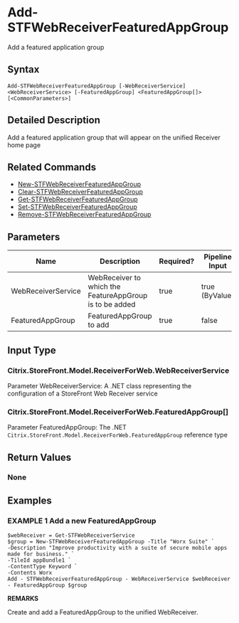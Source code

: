 ﻿# Add-STFWebReceiverFeaturedAppGroup

Add a featured application group

## Syntax

```
Add-STFWebReceiverFeaturedAppGroup [-WebReceiverService] <WebReceiverService> [-FeaturedAppGroup] <FeaturedAppGroup[]> [<CommonParameters>]
```

## Detailed Description

Add a featured application group that will appear on the unified Receiver home page

## Related Commands

* [New-STFWebReceiverFeaturedAppGroup](New-STFWebReceiverFeaturedAppGroup.md)
* [Clear-STFWebReceiverFeaturedAppGroup](Clear-STFWebReceiverFeaturedAppGroup.md)
* [Get-STFWebReceiverFeaturedAppGroup](Get-STFWebReceiverFeaturedAppGroup.md)
* [Set-STFWebReceiverFeaturedAppGroup](Set-STFWebReceiverFeaturedAppGroup.md)
* [Remove-STFWebReceiverFeaturedAppGroup](Remove-STFWebReceiverFeaturedAppGroup.md)

## Parameters

| Name   | Description | Required? | Pipeline Input | Default Value |
| --- | --- | --- | --- | --- |
|WebReceiverService|WebReceiver to which the FeatureAppGroup is to be added|true|true (ByValue)| |
|FeaturedAppGroup|FeaturedAppGroup to add|true|false| |

## Input Type

### Citrix.StoreFront.Model.ReceiverForWeb.WebReceiverService

Parameter WebReceiverService: A .NET class representing the configuration of a StoreFront Web Receiver service

### Citrix.StoreFront.Model.ReceiverForWeb.FeaturedAppGroup[]

Parameter FeaturedAppGroup: The .NET `Citrix.StoreFront.Model.ReceiverForWeb.FeaturedAppGroup` reference type

## Return Values

### None

## Examples

### EXAMPLE 1 Add a new FeaturedAppGroup

```
$webReceiver = Get-STFWebReceiverService
$group = New-STFWebReceiverFeaturedAppGroup -Title "Worx Suite" `
-Description "Improve productivity with a suite of secure mobile apps made for business." `
-TileId appBundle1 `
-ContentType Keyword `
-Contents Worx
Add - STFWebReceiverFeaturedAppGroup - WebReceiverService $webReceiver - FeaturedAppGroup $group
```

**REMARKS**

Create and add a FeaturedAppGroup to the unified WebReceiver.
